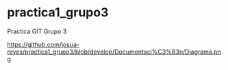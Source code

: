 # practica1_grupo3
Practica GIT Grupo 3

https://github.com/josua-reyes/practica1_grupo3/blob/develop/Documentaci%C3%B3n/Diagrama.png
